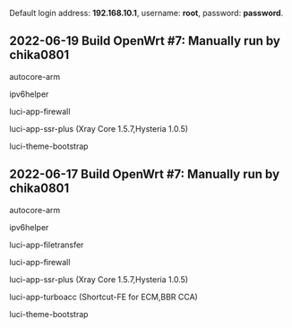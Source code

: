 Default login address: **192.168.10.1**, username: **root**, password: **password**.

## 2022-06-19 Build OpenWrt #7: Manually run by chika0801

autocore-arm

ipv6helper

luci-app-firewall

luci-app-ssr-plus (Xray Core 1.5.7,Hysteria 1.0.5)

luci-theme-bootstrap

## 2022-06-17 Build OpenWrt #7: Manually run by chika0801

autocore-arm

ipv6helper

luci-app-filetransfer

luci-app-firewall

luci-app-ssr-plus (Xray Core 1.5.7,Hysteria 1.0.5)

luci-app-turboacc (Shortcut-FE for ECM,BBR CCA)

luci-theme-bootstrap
